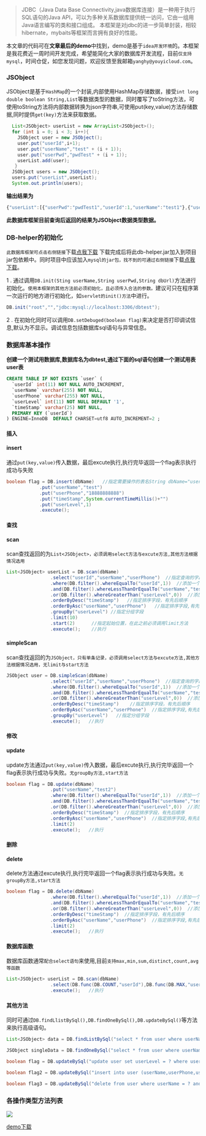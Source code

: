 
> JDBC（Java Data Base Connectivity,java数据库连接）是一种用于执行SQL语句的Java API，可以为多种关系数据库提供统一访问，它由一组用Java语言编写的类和接口组成。
> 本框架是对jdbc的进一步简单封装，相较hibernate，mybaits等框架而言拥有良好的性能。

本文章的代码可在**文章最后的demo**中找到，demo是基于```idea开发环境```的。本框架是我花费近一周时间开发完成，希望能简化大家的数据库开发流程，目前```仅支持mysql```，时间仓促，如您发现问题，欢迎反馈至我邮箱```yanghy@youyicloud.com```。
### **JSObject**
   JSObject是基于```HashMap```的一个封装,内部使用HashMap存储数据，接受```int long double boolean String,List```等数据类型的数据，同时覆写了toString方法，可使用toString方法将内部数据转换为json字符串,可使用put(key,value)方法存储数据,同时提供```get(key)```方法来获取数据。
```java
  List<JSObject> userList = new ArrayList<JSObject>();
  for (int i = 0; i < 3; i++){
    JSObject user = new JSObject();
    user.put("userId",i+1);
    user.put("userName","test" + (i + 1));
    user.put("userPwd","pwdTest" + (i + 1));
    userList.add(user);
   }
  JSObject users = new JSObject();
  users.put("userList",userList);
  System.out.println(users);
```
**输出结果为**
```javascript
{"userList":[{"userPwd":"pwdTest1","userId":1,"userName":"test1"},{"userPwd":"pwdTest2","userId":2,"userName":"test2"},{"userPwd":"pwdTest3","userId":3,"userName":"test3"}]}
```
**此数据库框架目前查询后返回的结果为JSObject数据类型数据。**


### **DB-helper的初始化**
```此数据库框架可点击右侧链接```下载[点我下载](http://blog.youyicloud.com/data/DB_helper.jar)
下载完成后将此db-helper.jar加入到项目jar包依赖中。同时项目中应该加入```mysql的jar包，找不到的可通过右侧链接```下载[点我下载](http://blog.youyicloud.com/data/mysql-connector-java-5.1.6.jar)。

1 . 通过调用```DB.init(Sting userName,String userPwd,String dbUrl)```方法进行初始化。```使用本框架的其他方法前必须初始化，且必须传入合法的参数。```建议可只在程序第一次运行的地方进行初始化，如```servlet的init()方法```中进行。
```java
DB.init("root","","jdbc:mysql://localhost:3306/dbtest");
```
2 . 在初始化同时可以调用```DB.setDebuged(boolean flag)```来决定是否打印调试信息,默认为不显示。调试信息包括数据库sql语句与异常信息。

### **数据库基本操作**

**创建一个测试用数据库,数据库名为dbtest,通过下面的sql语句创建一个测试用表user表**
```sql
CREATE TABLE IF NOT EXISTS `user` (
  `userId` int(11) NOT NULL AUTO_INCREMENT,
  `userName` varchar(255) NOT NULL,
  `userPhone` varchar(255) NOT NULL,
  `userLevel` int(11) NOT NULL DEFAULT '1',
  `timeStamp` varchar(25) NOT NULL,
  PRIMARY KEY (`userId`)
) ENGINE=InnoDB  DEFAULT CHARSET=utf8 AUTO_INCREMENT=2 ;
```


#### **插入**
#### **insert**
通过```put(key,value)```传入数据，最后excute执行,执行完毕返回一个flag表示执行成功与失败
```java
boolean flag = DB.insert(dbName)   //指定需要操作的表名String dbName="user",下同
            .put("userName","test")
            .put("userPhone","18888888888")
            .put("timeStamp",System.currentTimeMillis()+"")
            .put("userLevel",1)
            .execute();
```
#### **查找**
#### **scan**
scan查找返回的为```List<JSObject>，必须调用select方法与excute方法,其他方法根据情况选用```
```java
List<JSObject> userList = DB.scan(dbName)
                .select("userId","userName","userPhone")  //指定查询的字段,也可通过"*"来查询全部字段
                .where(DB.filter().whereEqualTo("userId",1))  //添加一个where筛选器
                .and(DB.filter().whereLessThanOrEqualTo("userName","test"))     //添加一个and语句,在此之前必须调where方法
                .or(DB.filter().whereGreaterThan("userLevel",0))  //添加一个or语句,在此之前必须调where方法
                .orderByDesc("timeStamp")   //指定排序字段，有先后顺序
                .orderByAsc("userName","userPhone")   //指定排序字段,有先后顺序
                .groupBy("userLevel") //指定分组字段
                .limit(10)     
                .start(2)      //指定起始位置，在此之前必须调用limit方法
                .execute();    //执行
```

#### **simpleScan**
scan查找返回的为```JSObject，只有单条记录，必须调用select方法与excute方法,其他方法根据情况选用，无limit与start方法```
```java
JSObject user = DB.simpleScan(dbName)
                .select("userId","userName","userPhone")  //指定查询的字段,也可通过"*"来查询全部字段
                .where(DB.filter().whereEqualTo("userId",1))  //添加一个where筛选器
                .and(DB.filter().whereLessThanOrEqualTo("userName","test"))  //添加一个and语句,在此之前必须调where方法
                .or(DB.filter().whereGreaterThan("userLevel",0))  //添加一个or语句,在此之前必须调where方法
                .orderByDesc("timeStamp")    //指定排序字段，有先后顺序
                .orderByAsc("userName","userPhone")  //指定排序字段,有先后顺序
                .groupBy("userLevel")   //指定分组字段
                .execute();   //执行
```
#### **修改**
#### **update**
update方法通过```put(key,value)```传入数据，最后excute执行,执行完毕返回一个flag表示执行成功与失败。```无groupBy方法,start方法```
```java
boolean flag = DB.update(dbName)
                .put("userName","test2")
                .where(DB.filter().whereEqualTo("userId",1))  //添加一个where筛选器
                .and(DB.filter().whereLessThanOrEqualTo("userName","test"))  //添加一个and语句,在此之前必须调where方法
                .or(DB.filter().whereGreaterThan("userLevel",0))  //添加一个or语句,在此之前必须调where方法
                .orderByDesc("timeStamp")  //指定排序字段，有先后顺序
                .orderByAsc("userName","userPhone")  //指定排序字段,有先后顺序
                .limit(2)
                .execute();   //执行
```
#### **删除**
#### **delete**
delete方法通过excute执行,执行完毕返回一个flag表示执行成功与失败。```无groupBy方法,start方法```
```java
boolean flag = DB.delete(dbName)
                .where(DB.filter().whereEqualTo("userId",1))  //添加一个where筛选器
                .and(DB.filter().whereLessThanOrEqualTo("userName","test"))  //添加一个and语句,在此之前必须调where方法
                .or(DB.filter().whereGreaterThan("userLevel",0))  //添加一个or语句,在此之前必须调where方法
                .orderByDesc("timeStamp")  //指定排序字段，有先后顺序
                .orderByAsc("userName","userPhone")  //指定排序字段,有先后顺序
                .limit(2)
                .execute();   //执行
```
#### **数据库函数**
数据库函数通常```配合select语句```来使用,目前```支持max,min,sum,distinct,count,avg等函数```
```java
List<JSObject> userList = DB.scan(dbName)
                .select(DB.func(DB.COUNT,"userId"),DB.func(DB.MAX,"userPhone"))  //通过DB.func(函数名,列)来调用
                .execute();   //执行
```
#### **其他方法**
同时可通过```DB.findLlistBySql(),DB.findOneBySql(),DB.updateBySql()```等方法来执行高级语句。
```java
List<JSObject> data = DB.findListBySql("select * from user where userName = ? and userPhone = ?","test2","18888888888");

JSObject singleData = DB.findOneBySql("select * from user where userName = ? and userPhone = ?","test2","18888888888");

boolean flag = DB.updateBySql("update user set userLevel = ? where userName = ? and userPhone = ?",1,"test2","18888888888");

boolean flag2 = DB.updateBySql("insert into user (userName,userPhone,userLevel,timeStamp) values (?,?,?,?)","test2","18888888888",1,System.currentTimeMillis()+"");

boolean flag3 = DB.updateBySql("delete from user where userName = ? and userPhone = ?","test2","18888888888");
```

### **各操作类型方法列表**
![](http://blog.youyicloud.com/wp-content/uploads/2016/07/J6R75K65KL79243.png)

[demo下载](http://blog.youyicloud.com/wp-content/uploads/2016/07/DBTest.zip)

